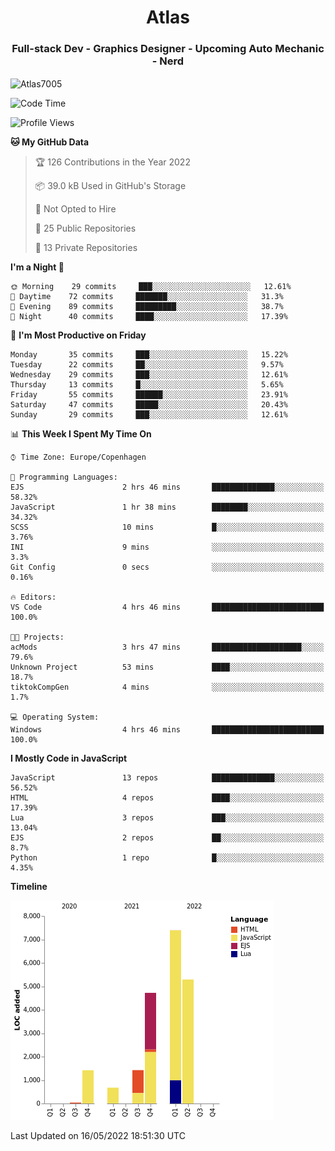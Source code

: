 <h1 align="center">Atlas</h1>
<h3 align="center">Full-stack Dev - Graphics Designer - Upcoming Auto Mechanic - Nerd</h3>

<p><img align="center" src="https://github-readme-stats.vercel.app/api/top-langs?username=Atlas7005&show_icons=true&locale=en&layout=compact" alt="Atlas7005" /></p>

<!--START_SECTION:waka-->
![Code Time](http://img.shields.io/badge/Code%20Time-559%20hrs%205%20mins-blue)

![Profile Views](http://img.shields.io/badge/Profile%20Views-0-blue)

**🐱 My GitHub Data** 

> 🏆 126 Contributions in the Year 2022
 > 
> 📦 39.0 kB Used in GitHub's Storage 
 > 
> 🚫 Not Opted to Hire
 > 
> 📜 25 Public Repositories 
 > 
> 🔑 13 Private Repositories  
 > 
**I'm a Night 🦉** 

```text
🌞 Morning    29 commits     ███░░░░░░░░░░░░░░░░░░░░░░   12.61% 
🌆 Daytime    72 commits     ███████░░░░░░░░░░░░░░░░░░   31.3% 
🌃 Evening    89 commits     █████████░░░░░░░░░░░░░░░░   38.7% 
🌙 Night      40 commits     ████░░░░░░░░░░░░░░░░░░░░░   17.39%

```
📅 **I'm Most Productive on Friday** 

```text
Monday       35 commits     ███░░░░░░░░░░░░░░░░░░░░░░   15.22% 
Tuesday      22 commits     ██░░░░░░░░░░░░░░░░░░░░░░░   9.57% 
Wednesday    29 commits     ███░░░░░░░░░░░░░░░░░░░░░░   12.61% 
Thursday     13 commits     █░░░░░░░░░░░░░░░░░░░░░░░░   5.65% 
Friday       55 commits     ██████░░░░░░░░░░░░░░░░░░░   23.91% 
Saturday     47 commits     █████░░░░░░░░░░░░░░░░░░░░   20.43% 
Sunday       29 commits     ███░░░░░░░░░░░░░░░░░░░░░░   12.61%

```


📊 **This Week I Spent My Time On** 

```text
⌚︎ Time Zone: Europe/Copenhagen

💬 Programming Languages: 
EJS                      2 hrs 46 mins       ██████████████░░░░░░░░░░░   58.32% 
JavaScript               1 hr 38 mins        ████████░░░░░░░░░░░░░░░░░   34.32% 
SCSS                     10 mins             █░░░░░░░░░░░░░░░░░░░░░░░░   3.76% 
INI                      9 mins              ░░░░░░░░░░░░░░░░░░░░░░░░░   3.3% 
Git Config               0 secs              ░░░░░░░░░░░░░░░░░░░░░░░░░   0.16%

🔥 Editors: 
VS Code                  4 hrs 46 mins       █████████████████████████   100.0%

🐱‍💻 Projects: 
acMods                   3 hrs 47 mins       ████████████████████░░░░░   79.6% 
Unknown Project          53 mins             ████░░░░░░░░░░░░░░░░░░░░░   18.7% 
tiktokCompGen            4 mins              ░░░░░░░░░░░░░░░░░░░░░░░░░   1.7%

💻 Operating System: 
Windows                  4 hrs 46 mins       █████████████████████████   100.0%

```

**I Mostly Code in JavaScript** 

```text
JavaScript               13 repos            ██████████████░░░░░░░░░░░   56.52% 
HTML                     4 repos             ████░░░░░░░░░░░░░░░░░░░░░   17.39% 
Lua                      3 repos             ███░░░░░░░░░░░░░░░░░░░░░░   13.04% 
EJS                      2 repos             ██░░░░░░░░░░░░░░░░░░░░░░░   8.7% 
Python                   1 repo              █░░░░░░░░░░░░░░░░░░░░░░░░   4.35%

```


**Timeline**

![Chart not found](https://raw.githubusercontent.com/Atlas7005/Atlas7005/master/charts/bar_graph.png) 


 Last Updated on 16/05/2022 18:51:30 UTC
<!--END_SECTION:waka-->
